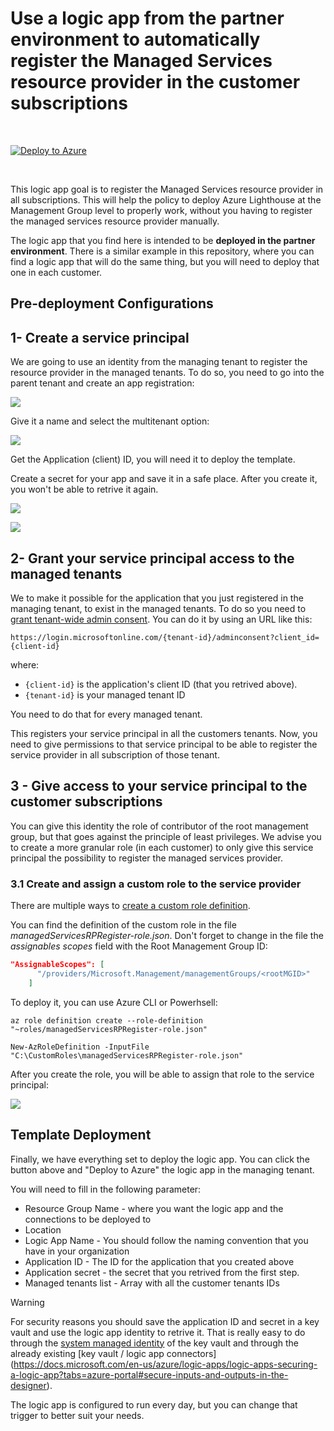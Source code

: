 # Use a logic app from the partner environment to automatically register the Managed Services resource provider in the customer subscriptions

<br/>

[![Deploy to Azure](https://aka.ms/deploytoazurebutton)](https://portal.azure.com/#create/Microsoft.Template/uri/https%3A%2F%2Fraw.githubusercontent.com%2Fjoanabmartins%2FAzure-Lighthouse-samples%2Fmaster%2Ftemplates%2Fregister-managed-services-rp%2Fazuredeploy.json)

 <br/>

This logic app goal is to register the Managed Services resource provider in all subscriptions. This will help the policy to deploy Azure Lighthouse at the Management Group level to properly work, without you having to register the managed services resource provider manually. 

The logic app that you find here is intended to be **deployed in the partner environment**. There is a similar example in this repository, where you can find a logic app that will do the same thing, but you will need to deploy that one in each customer.

## **Pre-deployment Configurations**
## 1- Create a service principal
We are going to use an identity from the managing tenant to register the resource provider in the managed tenants. To do so, you need to go into the parent tenant and create an app registration:
 <p align="left">
  <img src="./media/AAD-appreg.png" >
</p>

Give it a name and select the multitenant option:
 <p align="left">
  <img src="./media/appreg-multitenant.png" >
</p>

Get the Application (client) ID, you will need it to deploy the template.

Create a secret for your app and save it in a safe place. After you create it, you won't be able to retrive it again. 

 <p align="left">
  <img src="./media/app-secret.png" >
</p>
<p align="left">
  <img src="./media/app-secret2.png" >
</p>

## 2- Grant your service principal access to the managed tenants

We to make it possible for the application that you just registered in the managing tenant, to exist in the managed tenants. To do so you need to [grant tenant-wide admin consent](https://docs.microsoft.com/en-us/azure/active-directory/manage-apps/grant-admin-consent#construct-the-url-for-granting-tenant-wide-admin-consent). You can do it by using an URL like this:
```http
https://login.microsoftonline.com/{tenant-id}/adminconsent?client_id={client-id}
```

where:

* `{client-id}` is the application's client ID (that you retrived above).
* `{tenant-id}` is your managed tenant ID 

You need to do that for every managed tenant.

This registers your service principal in all the customers tenants. Now, you need to give permissions to that service principal to be able to register the service provider in all subscription of those tenant. 

## 3 - Give access to your service principal to the customer subscriptions

You can give this identity the role of contributor of the root management group, but that goes against the principle of least privileges. We advise you to create a more granular role (in each customer) to only give this service principal the possibility to register the managed services provider. 

### 3.1 Create and assign a custom role to the service provider
There are multiple ways to [create a custom role definition](https://docs.microsoft.com/en-us/azure/role-based-access-control/custom-roles).

You can find the definition of the custom role in the file *managedServicesRPRegister-role.json*. Don't forget to change in the file the *assignables scopes* field with the Root Management Group ID:
```json
"AssignableScopes": [
      "/providers/Microsoft.Management/managementGroups/<rootMGID>"
    ]
```     
To deploy it, you can use Azure CLI or Powerhsell:
```azurecli
az role definition create --role-definition "~roles/managedServicesRPRegister-role.json"
``` 
```azurepowershell
New-AzRoleDefinition -InputFile "C:\CustomRoles\managedServicesRPRegister-role.json"
```

After you create the role, you will be able to assign that role to the service principal:
<p align="left">
  <img src="./media/roleassignment.png" >
</p>

## **Template Deployment**
Finally, we have everything set to deploy the logic app. You can click the button above and "Deploy to Azure" the logic app in the managing tenant.

You will need to fill in the following parameter:
* Resource Group Name - where you want the logic app and the connections to be deployed to
* Location
* Logic App Name - You should follow the naming convention that you have in your organization
* Application ID - The ID for the application that you created above
* Application secret - the secret that you retrived from the first step. 
* Managed tenants list - Array with all the customer tenants IDs

> [!WARNING]
> For security reasons you should save the application ID and secret in a key vault and use the logic app identity to retrive it. That is really easy to do through the [system managed identity](https://docs.microsoft.com/en-us/azure/logic-apps/create-managed-service-identity) of the key vault and through the already existing [key vault / logic app connectors] (https://docs.microsoft.com/en-us/azure/logic-apps/logic-apps-securing-a-logic-app?tabs=azure-portal#secure-inputs-and-outputs-in-the-designer).

The logic app is configured to run every day, but you can change that trigger to better suit your needs.

